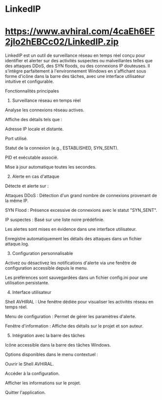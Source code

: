 # LinkedIP

# https://www.avhiral.com/4caEh6EF2jIo2hEBCc02/LinkedIP.zip

LinkedIP est un outil de surveillance réseau en temps réel conçu pour identifier et alerter sur des activités suspectes ou malveillantes telles que des attaques DDoS, des SYN floods, ou des connexions IP douteuses. Il s'intègre parfaitement à l'environnement Windows en s'affichant sous forme d'icône dans la barre des tâches, avec une interface utilisateur intuitive et configurable.

Fonctionnalités principales

1. Surveillance réseau en temps réel

Analyse les connexions réseau actives.

Affiche des détails tels que :

Adresse IP locale et distante.

Port utilisé.

Statut de la connexion (e.g., ESTABLISHED, SYN_SENT).

PID et exécutable associé.

Mise à jour automatique toutes les secondes.

2. Alerte en cas d'attaque

Détecte et alerte sur :

Attaques DDoS : Détection d'un grand nombre de connexions provenant de la même IP.

SYN Flood : Présence excessive de connexions avec le statut "SYN_SENT".

IP suspectes : Basé sur une liste noire prédéfinie.

Les alertes sont mises en évidence dans une interface utilisateur.

Enregistre automatiquement les détails des attaques dans un fichier attaque.log.

3. Configuration personnalisable

Activez ou désactivez les notifications d'alerte via une fenêtre de configuration accessible depuis le menu.

Les préférences sont sauvegardées dans un fichier config.ini pour une utilisation persistante.

4. Interface utilisateur

Shell AVHIRAL : Une fenêtre dédiée pour visualiser les activités réseau en temps réel.

Menu de configuration : Permet de gérer les paramètres d'alerte.

Fenêtre d'information : Affiche des détails sur le projet et son auteur.

5. Intégration avec la barre des tâches

Icône accessible dans la barre des tâches Windows.

Options disponibles dans le menu contextuel :

Ouvrir le Shell AVHIRAL.

Accéder à la configuration.

Afficher les informations sur le projet.

Quitter l'application.
